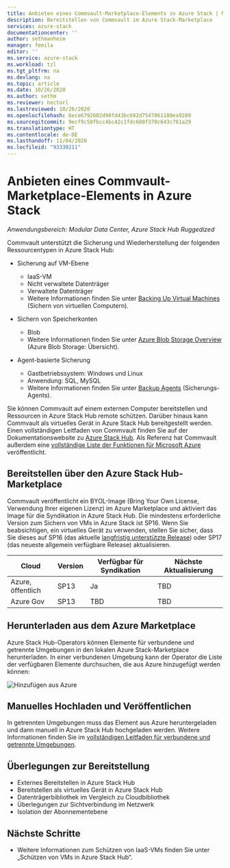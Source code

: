 ```yaml
---
title: Anbieten eines Commvault-Marketplace-Elements in Azure Stack | Microsoft-Dokumentation
description: Bereitstellen von Commvault im Azure Stack-Marketplace
services: azure-stack
documentationcenter: ''
author: sethmanheim
manager: femila
editor: ''
ms.service: azure-stack
ms.workload: tzl
ms.tgt_pltfrm: na
ms.devlang: na
ms.topic: article
ms.date: 10/26/2020
ms.author: sethm
ms.reviewer: hectorl
ms.lastreviewed: 10/26/2020
ms.openlocfilehash: 6ece6792602d90fd43bc682d7547061180ea9289
ms.sourcegitcommit: 9ecf9c58fbcc4bc42c1fdc688f370c643c761a29
ms.translationtype: HT
ms.contentlocale: de-DE
ms.lasthandoff: 11/04/2020
ms.locfileid: "93330211"
---
```

# <a name="offer-commvault-marketplace-item-in-azure-stack"></a>Anbieten eines Commvault-Marketplace-Elements in Azure Stack

*Anwendungsbereich: Modular Data Center, Azure Stack Hub Ruggedized*

Commvault unterstützt die Sicherung und Wiederherstellung der folgenden Ressourcentypen in Azure Stack Hub:

- Sicherung auf VM-Ebene
  - IaaS-VM
  - Nicht verwaltete Datenträger
  - Verwaltete Datenträger
  - Weitere Informationen finden Sie unter [Backing Up Virtual Machines](https://documentation.commvault.com/commvault/v11/article?p=86503.htm) (Sichern von virtuellen Computern).

- Sichern von Speicherkonten
  - Blob
  - Weitere Informationen finden Sie unter [Azure Blob Storage Overview](https://documentation.commvault.com/commvault/v11/article?p=30063.htm) (Azure Blob Storage: Übersicht).

- Agent-basierte Sicherung
  - Gastbetriebssystem: Windows und Linux
  - Anwendung: SQL, MySQL
  - Weitere Informationen finden Sie unter [Backup Agents](https://documentation.commvault.com/commvault/v11/article?p=14333.htm) (Sicherungs-Agents).

Sie können Commvault auf einem externen Computer bereitstellen und Ressourcen in Azure Stack Hub remote schützen. Darüber hinaus kann Commvault als virtuelles Gerät in Azure Stack Hub bereitgestellt werden. Einen vollständigen Leitfaden von Commvault finden Sie auf der Dokumentationswebsite zu [Azure Stack Hub](https://documentation.commvault.com/commvault/v11/article?p=86486.htm). Als Referenz hat Commvault außerdem eine [vollständige Liste der Funktionen für Microsoft Azure](https://documentation.commvault.com/commvault/v11/article?p=109795_1.htm) veröffentlicht.

## <a name="deploy-from-azure-stack-hub-marketplace"></a>Bereitstellen über den Azure Stack Hub-Marketplace

Commvault veröffentlicht ein BYOL-Image (Bring Your Own License, Verwendung Ihrer eigenen Lizenz) im Azure Marketplace und aktiviert das Image für die Syndikation in Azure Stack Hub. Die mindestens erforderliche Version zum Sichern von VMs in Azure Stack ist SP16. Wenn Sie beabsichtigen, ein virtuelles Gerät zu verwenden, stellen Sie sicher, dass Sie dieses auf SP16 (das aktuelle [langfristig unterstützte Release](https://documentation.commvault.com/commvault/v11/article?p=2617.htm)) oder SP17 (das neueste allgemein verfügbare Release) aktualisieren.

| Cloud        | Version | Verfügbar für Syndikation | Nächste Aktualisierung |
|--------------|---------|---------------------------|-------------|
| Azure, öffentlich | SP13    | Ja                       | TBD         |
| Azure Gov    | SP13    | TBD                       | TBD         |

## <a name="download-from-azure-marketplace"></a>Herunterladen aus dem Azure Marketplace

Azure Stack Hub-Operators können Elemente für verbundene und getrennte Umgebungen in den lokalen Azure Stack-Marketplace herunterladen. In einer verbundenen Umgebung kann der Operator die Liste der verfügbaren Elemente durchsuchen, die aus Azure hinzugefügt werden können:

![Hinzufügen aus Azure](media/azure-stack-commvault-offer-tzl/add-from-azure.png)

## <a name="upload-and-publish-manually"></a>Manuelles Hochladen und Veröffentlichen

In getrennten Umgebungen muss das Element aus Azure heruntergeladen und dann manuell in Azure Stack Hub hochgeladen werden. Weitere Informationen finden Sie im [vollständigen Leitfaden für verbundene und getrennte Umgebungen](../../operator/azure-stack-download-azure-marketplace-item.md).

## <a name="deployment-considerations"></a>Überlegungen zur Bereitstellung

- Externes Bereitstellen in Azure Stack Hub
- Bereitstellen als virtuelles Gerät in Azure Stack Hub
- Datenträgerbibliothek im Vergleich zu Cloudbibliothek
- Überlegungen zur Sichtverbindung im Netzwerk
- Isolation der Abonnementebene

## <a name="next-steps"></a>Nächste Schritte

- Weitere Informationen zum Schützen von IaaS-VMs finden Sie unter „Schützen von VMs in Azure Stack Hub“.
